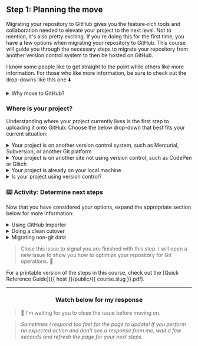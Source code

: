 ## Step 1: Planning the move

Migrating your repository to GitHub gives you the feature-rich tools and collaboration needed to elevate your project to the next level. Not to mention, it's also pretty exciting. If you're doing this for the first time, you have a few options when migrating your repository to GitHub. This course will guide you through the necessary steps to migrate your repository from another version control system to then be hosted on GitHub.

I know some people like to get straight to the point while others like more information. For those who like more information, be sure to check out the drop-downs like this one :arrow_down:

<details>
  <summary>Why move to GitHub?</summary>
  <hr>

  ### Why move to GitHub?

  You may be wondering what this GitHub thing is all about and why you should use it. If this sounds like you, here are a few reasons to make GitHub your project's new home:

  - **Version control** — Everything on GitHub is stored in [Git](http://git-scm.com), the best version control system around. Version control allows you to experiment and make mistakes in code without messing up your final product.
  - **Keep your code in one place** — Whether you work on multiple computers or just want to get some important projects off your computer, GitHub is the perfect place to store your projects online.
  - **Collaboration** — Once your code is on GitHub, you can invite others to work on your code with you, share it with the world, or send a link to a friend to help you debug a problem.

  <hr>
</details>

### Where is your project?

Understanding where your project currently lives is the first step to uploading it onto GitHub. Choose the below drop-down that best fits your current situation:

<details>
  <summary>Your project is on another version control system, such as Mercurial, Subversion, or another Git platform</summary>
  <hr>

  ### Moving from other version control systems

  If you are moving from another version control system such as Mercurial, Subversion, or another Git platform, you will need to make a few decisions:

  1. Do you need all of the history?
  2. Is there project data that lives outside of Git you need to preserve? (ex: Issues, Discussions, Pull Requests)

  ### Should you keep all of the history?

  If you are moving your project to GitHub as a public project, you may want to consider what is in your history. For example:

  - Is there sensitive information in historical commit <sup>[:book:](https://help.github.com/articles/github-glossary/#commit)</sup> messages?
  - Do you want to use [private email addresses](https://help.github.com/articles/setting-your-commit-email-address-on-github/) on GitHub?

  If you do want to keep the history, check out the **Using the GitHub Importer** section under Next steps.

  ### You don't want all of this history

  You can also do a clean cutover to "restart" version control and remove any unwanted history. If this sounds like the right option for you, check out the **Doing a clean cutover** section under Next steps.

  ### Should you keep non-Git data?

  These migrations are more complex, but not impossible. For most version control systems there are helpful Open Source <sup>[:book:](https://help.github.com/articles/github-glossary/#open-source)</sup> tools available. Here are a few resources:

  - [GitHub's documentation on importing from other VCS](https://help.github.com/enterprise/2.12/admin/guides/migrations/importing-data-from-third-party-version-control-systems/)
  - [Blog post about GitHub Migrator tool](https://github.com/blog/2110-migrate-your-code-with-the-github-importer)

  <hr>
</details>

<details>
  <summary>Your project is on another site not using version control, such as CodePen or Glitch</summary>
  <hr>

  ### Moving your project from another site not using version control

  If you are moving your project from a site not using version control, such as CodePen or Glitch, the steps are a bit different that migrating your project from a source that is using version control. Because of this, we have a dedicated course for uploading your local project to GitHub. If this is your situation, please join the [Uploading your local project to GitHub]({{ host }}/courses/uploading-your-local-project) course to upload your project to GitHub.

  <hr>
</details>

<details>
  <summary>Your project is already on your local machine</summary>
  <hr>

  ### Your project is already on your local machine

  :sparkles: Terrific! @{{ user.username}} since you already have the project locally, you are _almost_ ready to move it to GitHub.

  However, this course guides you through the necessary steps to migrate your repository from another version control system unto GitHub. Since your project is already on your local machine, the steps in this course are a bit different than what you need. If this is your situation, please join the [Uploading your local project to GitHub]({{ host }}/courses/uploading-your-local-project) course to upload your local project to GitHub.

  <hr>
</details>

<details>
  <summary>Is your project using version control?</summary>
  <hr>

  ### Is your project using version control

  If you aren't sure whether or not your code is under version control, it probably isn't. However, here are a few tests you can apply to know for certain:

  - Can you view a history of the changes you have made?
  - Can you easily roll back to a previous version of your project?
  - Are you required to provide "messages" or "commits" when you make changes?

  If none of these are true, your project isn't using version control.

  <hr>
</details>

### :keyboard: Activity: Determine next steps

Now that you have considered your options, expand the appropriate section below for more information:

<details>
  <summary>Using GitHub Importer</summary>
  <hr>

  ### Using GitHub Importer

  GitHub has a terrific import tool that will allow you to import your repository in just a few minutes.

  First, let's make sure your repository <sup>[:book:](https://help.github.com/articles/github-glossary/#repository)</sup> is Git friendly. **Close this issue** and I will open a new issue with next steps.

  <hr>
</details>

<details>
  <summary>Doing a clean cutover</summary>
  <hr>

  ### Doing a clean cutover

  To do a clean cutover, you will need to remove the existing history. Some people like to save a back up of the project with the history. To start the process:

  1. Download a copy of the project to your local machine.
  1. Remove version control (with Git this is as simple as running `rm -rf .git` inside the repository).
  1. Now that your project is local on your machine and you have removed any history being tracked by Git, the remaining steps in this course largely cover migrating that Git history. Since you just removed that aspect of your project, please join the [Uploading your local project to GitHub]({{ host }}/courses/uploading-your-local-project) course to see the next steps to upload your local project to GitHub.

  <hr>
</details>

<details>
  <summary>Migrating non-git data</summary>
  <hr>

  ### Migrating non-git data

  These migrations are more nuanced and outside the scope of this course. I recommend you go through these steps with a simple repository so you can learn best practices and then apply them to your more complex migration.

  If you don't have a repository to use for this activity, you are welcome to use this one: https://github.com/githubtraining/github-move

  <hr>
</details>

> Close this issue to signal you are finished with this step. I will open a new issue to show you how to optimize your repository for Git operations. :tada:

For a printable version of the steps in this course, check out the [Quick Reference Guide]({{ host }}/public/{{ course.slug }}.pdf).

<hr>
<h3 align="center">Watch below for my response</h3>

> :robot: I'm waiting for you to close the issue before moving on.

> _Sometimes I respond too fast for the page to update! If you perform an expected action and don't see a response from me, wait a few seconds and refresh the page for your next steps._

